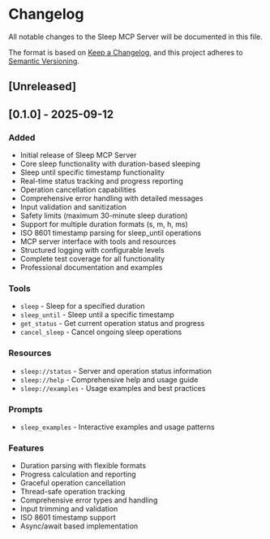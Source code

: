 # Changelog

All notable changes to the Sleep MCP Server will be documented in this file.

The format is based on [Keep a Changelog](https://keepachangelog.com/en/1.0.0/),
and this project adheres to [Semantic Versioning](https://semver.org/spec/v2.0.0.html).

## [Unreleased]

## [0.1.0] - 2025-09-12

### Added

- Initial release of Sleep MCP Server
- Core sleep functionality with duration-based sleeping
- Sleep until specific timestamp functionality
- Real-time status tracking and progress reporting
- Operation cancellation capabilities
- Comprehensive error handling with detailed messages
- Input validation and sanitization
- Safety limits (maximum 30-minute sleep duration)
- Support for multiple duration formats (s, m, h, ms)
- ISO 8601 timestamp parsing for sleep_until operations
- MCP server interface with tools and resources
- Structured logging with configurable levels
- Complete test coverage for all functionality
- Professional documentation and examples

### Tools

- `sleep` - Sleep for a specified duration
- `sleep_until` - Sleep until a specific timestamp
- `get_status` - Get current operation status and progress
- `cancel_sleep` - Cancel ongoing sleep operations

### Resources

- `sleep://status` - Server and operation status information
- `sleep://help` - Comprehensive help and usage guide
- `sleep://examples` - Usage examples and best practices

### Prompts

- `sleep_examples` - Interactive examples and usage patterns

### Features

- Duration parsing with flexible formats
- Progress calculation and reporting
- Graceful operation cancellation
- Thread-safe operation tracking
- Comprehensive error types and handling
- Input trimming and validation
- ISO 8601 timestamp support
- Async/await based implementation
